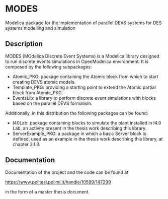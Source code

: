 # MODES
Modelica package for the implementation of parallel DEVS systems for DES systems modelling and simulation

## Description

MODES (MOdelica Discrete Event Systems) is a Modelica library designed to run discrete events simulations in OpenModelica environment. It is composed by the following subpackages:

* Atomic_PKG: package containing the Atomic block from which to start creating DEVS atomic models.
* Template_PKG: providing a starting point to extend the Atomic partial block from Atomic_PKG.
* EventsLib: a library to perform discrete event simulations with blocks based on the parallel DEVS formalism.

Additionally, in this distribution the following packages can be found:

* I40Lab: package containing blocks to simulate the plant installed in I4.0 Lab, an activity present in the thesis work describing this library.
* ServerExample_PKG: a package in which a basic Server block is defined, used as an example in the thesis work describing this library, at chapter 3.1.3.

## Documentation

Documentation of the project and the code can be found at

https://www.politesi.polimi.it/handle/10589/147299

in the form of a master thesis document.
